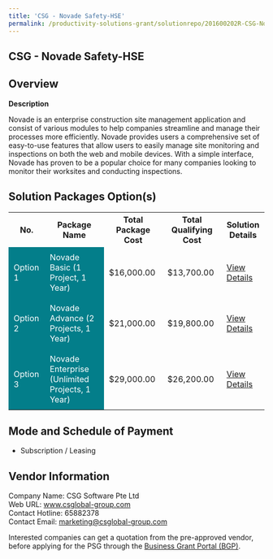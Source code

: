 ```yaml
---
title: 'CSG - Novade Safety-HSE'
permalink: /productivity-solutions-grant/solutionrepo/201600202R-CSG-Novd-SftyHSE-BC
---
```


## CSG - Novade Safety-HSE

## Overview

**Description**

Novade is an enterprise construction site management application and consist of various modules to help companies streamline and manage their processes more efficiently. Novade provides users a comprehensive set of easy-to-use features that allow users to easily manage site monitoring and inspections on both the web and mobile devices. 
With a simple interface, Novade has proven to be a popular choice for many companies looking to monitor their worksites and conducting inspections.

## Solution Packages Option(s)

<table>
<tr>
<th><b>No.</b></th>
<th><b>Package Name</b></th>
<th><b>Total Package Cost</b></th>
<th><b>Total Qualifying Cost</b></th>
<th><b>Solution Details</b></th>
</tr>
<tr>
<td style='padding: 10px; background-color: #037E8A; color: #FFFFFF;'>Option 1</td>
<td style='padding: 10px; background-color: #037E8A; color: #FFFFFF;'>Novade Basic (1 Project, 1 Year)</td>
<td style='padding: 10px;'>$16,000.00</td>
<td style='padding: 10px;'>$13,700.00</td>
<td style='padding: 10px;'><a href='/images/psg/CSG_Novade_13062024_Desensitised_Annex3_Part1.pdf' target='_blank'>View Details</a></td>
</tr>
<tr>
<td style='padding: 10px; background-color: #037E8A; color: #FFFFFF;'>Option 2</td>
<td style='padding: 10px; background-color: #037E8A; color: #FFFFFF;'>Novade Advance (2 Projects, 1 Year)</td>
<td style='padding: 10px;'>$21,000.00</td>
<td style='padding: 10px;'>$19,800.00</td>
<td style='padding: 10px;'><a href='/images/psg/CSG_Novade_13062024_Desensitised_Annex3_Part2.pdf' target='_blank'>View Details</a></td>
</tr>
<tr>
<td style='padding: 10px; background-color: #037E8A; color: #FFFFFF;'>Option 3</td>
<td style='padding: 10px; background-color: #037E8A; color: #FFFFFF;'>Novade Enterprise (Unlimited Projects, 1 Year)</td>
<td style='padding: 10px;'>$29,000.00</td>
<td style='padding: 10px;'>$26,200.00</td>
<td style='padding: 10px;'><a href='/images/psg/CSG_Novade_13062024_Desensitised_Annex3_Part3.pdf' target='_blank'>View Details</a></td>
</tr>
</table>

## Mode and Schedule of Payment

 - Subscription / Leasing

## Vendor Information

 Company Name: CSG Software Pte Ltd<br>Web URL: www.csglobal-group.com <br>Contact Hotline: 65882378 <br>Contact Email: marketing@csglobal-group.com <br>

Interested companies can get a quotation from the pre-approved vendor, before applying for the PSG through the <a href='https://www.businessgrants.gov.sg/' target='_blank' rel='noopener'>Business Grant Portal (BGP)</a>.

<script src="/jquery/resize-tables.js"></script>
